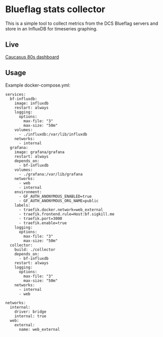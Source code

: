 # Blueflag stats collector

This is a simple tool to collect metrics from the DCS Blueflag servers and store in an InfluxDB for timeseries graphing.

## Live

[Caucasus 80s dashboard](https://bf.sigkill.me/d/m5PU-jpMk/blueflag-caucasus-80s?orgId=2&refresh=5s&from=now-24h&to=now)

## Usage

Example docker-compose.yml:
```version: '2'
services:
  bf-influxdb:
    image: influxdb
    restart: always
    logging:
      options:
        max-file: "3"
        max-size: "50m"
    volumes:
      - ./influxdb:/var/lib/influxdb
    networks:
      - internal
  grafana:
    image: grafana/grafana
    restart: always
    depends_on:
      - bf-influxdb
    volumes:
      - ./grafana:/var/lib/grafana
    networks:
      - web
      - internal
    environment:
      - GF_AUTH_ANONYMOUS_ENABLED=true
      - GF_AUTH_ANONYMOUS_ORG_NAME=public
    labels:
      - traefik.docker.network=web_external
      - traefik.frontend.rule=Host:bf.sigkill.me
      - traefik.port=3000
      - traefik.enable=true
    logging:
      options:
        max-file: "3"
        max-size: "50m"
  collector:
    build: ./collector
    depends_on:
      - bf-influxdb
    restart: always
    logging:
      options:
        max-file: "3"
        max-size: "50m"
    networks:
      - internal
      - web

networks:
  internal:
    driver: bridge
    internal: true
  web:
    external:
      name: web_external
```
